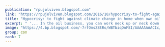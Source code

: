 ```yaml
---
publication: "rpujolviven.blogspot.com"
link: "https://rpujolviven.blogspot.com/2016/10/hypocrisy-to-fight-against-climate.html"
title: "Hypocrisy: to fight against climate change in home when own oil is sold far from your home"
excerpt: " '... In the oil business, you can work neck up or neck down: the first option you enriches while the second you only get dirty ...'     Tay..."
image: "https://4.bp.blogspot.com/-7rfOmsZ8tRo/WBTbiqDnF8I/AAAAAAAACIc/w1Tjeb-f-Zk-F_n4ajsfYhiuwNuiZgDlACLcB/w1200-h630-p-k-no-nu/00096721.jpg"
group: con
rank: 7
---
```

